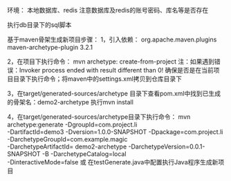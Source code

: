 环境： 本地数据库、redis
注意数据库及redis的账号密码、库名等是否存在

执行db目录下的sql脚本

基于maven骨架生成新项目步骤：
1，引入依赖：
    <plugin>
    <groupId>org.apache.maven.plugins</groupId>
    <artifactId>maven-archetype-plugin</artifactId>
    <version>3.2.1</version>
    </plugin>

2，在项目下执行命令： mvn archetype: create-from-project
注：如果遇到错误：Invoker process ended with result different than 0!
确保是否是在当前项目目录下执行命令；将maven中的settings.xml拷贝到仓库目录下

3，在target/generated-sources/archetype 目录下查看pom.xml中找到已生成的骨架名：demo2-archetype
    执行mvn install

4，在target/generated-sources/archetype目录下执行命令：
    mvn archetype:generate
    -DgroupId=com.project.li  
    -DartifactId=demo3
    -Dversion=1.0.0-SNAPSHOT
    -Dpackage=com.project.li  
    -DarchetypeGroupId=com.example.magic  
    -DarchetypeArtifactId= demo2-archetype
    -DarchetypeVersion=0.0.1-SNAPSHOT  -B
    -DarchetypeCatalog=local  
    -DinteractiveMode=false
    或 在testGenerate.java中配置执行Java程序生成新项目
    








